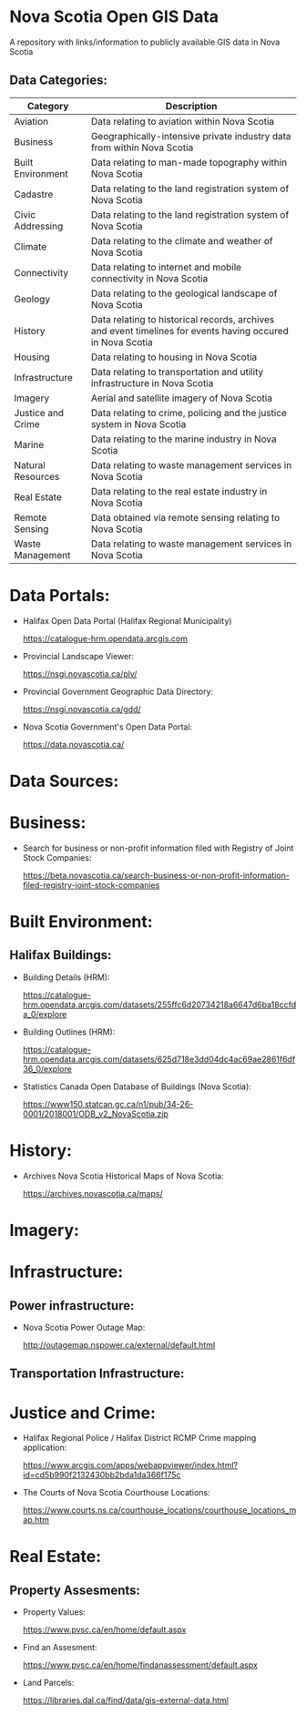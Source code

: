 # Nova Scotia Open GIS Data
A repository with links/information to publicly available GIS data in Nova Scotia

## Data Categories:

| Category | Description |
| --- | --- |
| Aviation | Data relating to aviation within Nova Scotia |
| Business | Geographically-intensive private industry data from within Nova Scotia |
| Built Environment | Data relating to man-made topography within Nova Scotia |
| Cadastre | Data relating to the land registration system of Nova Scotia |
| Civic Addressing | Data relating to the land registration system of Nova Scotia |
| Climate | Data relating to the climate and weather of Nova Scotia |
| Connectivity | Data relating to internet and mobile connectivity in Nova Scotia |
| Geology | Data relating to the geological landscape of Nova Scotia |
| History | Data relating to historical records, archives and event timelines for events having occured in Nova Scotia |
| Housing | Data relating to housing in Nova Scotia |
| Infrastructure | Data relating to transportation and utility infrastructure in Nova Scotia |
| Imagery | Aerial and satellite imagery of Nova Scotia |
| Justice and Crime | Data relating to crime, policing and the justice system in Nova Scotia |
| Marine | Data relating to the marine industry in Nova Scotia |
| Natural Resources | Data relating to waste management services in Nova Scotia |
| Real Estate | Data relating to the real estate industry in Nova Scotia |
| Remote Sensing | Data obtained via remote sensing relating to Nova Scotia |
| Waste Management | Data relating to waste management services in Nova Scotia |

# Data Portals:

- Halifax Open Data Portal (Halifax Regional Municipality)

  https://catalogue-hrm.opendata.arcgis.com

- Provincial Landscape Viewer:

  https://nsgi.novascotia.ca/plv/

- Provincial Government Geographic Data Directory:

  https://nsgi.novascotia.ca/gdd/

- Nova Scotia Government's Open Data Portal:

  https://data.novascotia.ca/


# Data Sources:

# Business:

- Search for business or non-profit information filed with Registry of Joint Stock Companies:

  https://beta.novascotia.ca/search-business-or-non-profit-information-filed-registry-joint-stock-companies

# Built Environment:

## Halifax Buildings:

- Building Details (HRM):

  https://catalogue-hrm.opendata.arcgis.com/datasets/255ffc6d20734218a6647d6ba18ccfda_0/explore

- Building Outlines (HRM):

  https://catalogue-hrm.opendata.arcgis.com/datasets/625d718e3dd04dc4ac69ae2861f6df36_0/explore

- Statistics Canada Open Database of Buildings (Nova Scotia):

  https://www150.statcan.gc.ca/n1/pub/34-26-0001/2018001/ODB_v2_NovaScotia.zip

# History:

- Archives Nova Scotia Historical Maps of Nova Scotia:

  https://archives.novascotia.ca/maps/

# Imagery:



# Infrastructure:

## Power infrastructure:

- Nova Scotia Power Outage Map:

  http://outagemap.nspower.ca/external/default.html

## Transportation Infrastructure:


# Justice and Crime:

- Halifax Regional Police / Halifax District RCMP Crime mapping application:

  https://www.arcgis.com/apps/webappviewer/index.html?id=cd5b990f2132430bb2bda1da366f175c

- The Courts of Nova Scotia Courthouse Locations:

  https://www.courts.ns.ca/courthouse_locations/courthouse_locations_map.htm


# Real Estate:

## Property Assesments:

- Property Values:

  https://www.pvsc.ca/en/home/default.aspx

- Find an Assesment:

  https://www.pvsc.ca/en/home/findanassessment/default.aspx


- Land Parcels:

  https://libraries.dal.ca/find/data/gis-external-data.html
